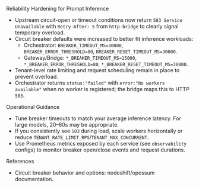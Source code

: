 Reliability Hardening for Prompt Inference

- Upstream circuit-open or timeout conditions now return `503 Service Unavailable` with `Retry-After: 5` from `http-bridge` to clearly signal temporary overload.
- Circuit breaker defaults were increased to better fit inference workloads:
  - Orchestrator: `BREAKER_TIMEOUT_MS=30000`, `BREAKER_ERROR_THRESHOLD=80`, `BREAKER_RESET_TIMEOUT_MS=30000`.
  - Gateway/Bridge: `*_BREAKER_TIMEOUT_MS=15000`, `*_BREAKER_ERROR_THRESHOLD=80`, `*_BREAKER_RESET_TIMEOUT_MS=30000`.
- Tenant-level rate limiting and request scheduling remain in place to prevent overload.
- Orchestrator returns `status:"failed"` with `error:"No workers available"` when no worker is registered; the bridge maps this to HTTP `503`.

Operational Guidance

- Tune breaker timeouts to match your average inference latency. For large models, 20–60s may be appropriate.
- If you consistently see `503` during load, scale workers horizontally or reduce `TENANT_RATE_LIMIT_RPS`/`TENANT_MAX_CONCURRENT`.
- Use Prometheus metrics exposed by each service (see `observability` configs) to monitor breaker open/close events and request durations.

References

- Circuit breaker behavior and options: nodeshift/opossum documentation.